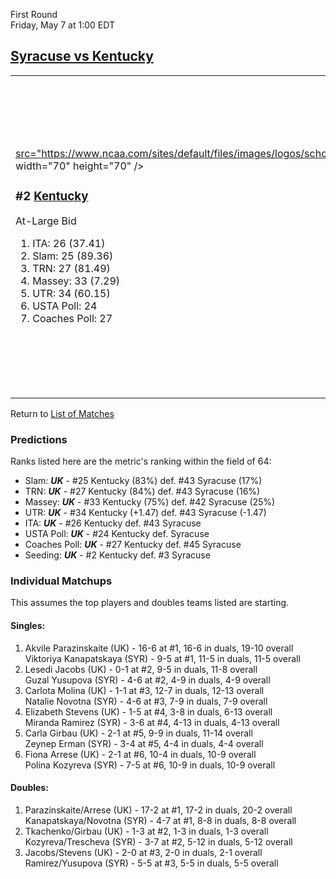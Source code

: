First Round  
Friday, May 7 at 1:00 EDT
## [Syracuse vs Kentucky](https://www.ncaa.com/game/5833649) 

<table><tr><td>  

<a href="../index.md"><img style="background-color: #000">src="https://www.ncaa.com/sites/default/files/images/logos/schools/k/kentucky.70.png" width="70" height="70" /></a>  

<h3>#2 <a href="../index.md">Kentucky</a></h3>  

At-Large Bid  

<ol>  
<li>ITA: 26 (37.41)</li>  
<li>Slam: 25 (89.36)</li>  
<li>TRN: 27 (81.49)</li>  
<li>Massey: 33 (7.29)</li>  
<li>UTR: 34 (60.15)</li>  
<li>USTA Poll: 24</li>  
<li>Coaches Poll: 27</li>  
</ol>  

</td><td>  

<a href="../index.md"><img src="https://www.ncaa.com/sites/default/files/images/logos/schools/s/syracuse.70.png" width="70" height="70" /></a>  

<h3>#3 <a href="../index.md">Syracuse</a></h3>  

At-Large Bid  

<ol>  
<li>ITA: 43 (15.84)</li>  
<li>Slam: 43 (86.54)</li>  
<li>TRN: 43 (78.55)</li>  
<li>Massey: 42 (6.69)</li>  
<li>UTR: 43 (58.68)</li>  
<li>Coaches Poll: 45</li>  
</ol>  

</td></tr></table>  

Return to [List of Matches](../index.md)  

### Predictions  

Ranks listed here are the metric's ranking within the field of 64:  
- Slam: ***UK*** - #25 Kentucky (83%) def. #43 Syracuse (17%)  
- TRN: ***UK*** - #27 Kentucky (84%) def. #43 Syracuse (16%)  
- Massey: ***UK*** - #33 Kentucky (75%) def. #42 Syracuse (25%)  
- UTR: ***UK*** - #34 Kentucky (+1.47) def. #43 Syracuse (-1.47)  
- ITA: ***UK*** - #26 Kentucky def. #43 Syracuse  
- USTA Poll: ***UK*** - #24 Kentucky def. Syracuse  
- Coaches Poll: ***UK*** - #27 Kentucky def. #45 Syracuse  
- Seeding: ***UK*** - #2 Kentucky def. #3 Syracuse  

### Individual Matchups  

This assumes the top players and doubles teams listed are starting.  

#### Singles:  
1. Akvile Parazinskaite (UK) - 16-6 at #1, 16-6 in duals, 19-10 overall  
   Viktoriya Kanapatskaya (SYR) - 9-5 at #1, 11-5 in duals, 11-5 overall
2. Lesedi Jacobs (UK) - 0-1 at #2, 9-5 in duals, 11-8 overall  
   Guzal Yusupova (SYR) - 4-6 at #2, 4-9 in duals, 4-9 overall
3. Carlota Molina (UK) - 1-1 at #3, 12-7 in duals, 12-13 overall  
   Natalie Novotna (SYR) - 4-6 at #3, 7-9 in duals, 7-9 overall
4. Elizabeth Stevens (UK) - 1-5 at #4, 3-8 in duals, 6-13 overall  
   Miranda Ramirez (SYR) - 3-6 at #4, 4-13 in duals, 4-13 overall
5. Carla Girbau (UK) - 2-1 at #5, 9-9 in duals, 11-14 overall  
   Zeynep Erman (SYR) - 3-4 at #5, 4-4 in duals, 4-4 overall
6. Fiona Arrese (UK) - 2-1 at #6, 10-4 in duals, 10-9 overall  
   Polina Kozyreva (SYR) - 7-5 at #6, 10-9 in duals, 10-9 overall

#### Doubles:  
1. Parazinskaite/Arrese (UK) - 17-2 at #1, 17-2 in duals, 20-2 overall  
   Kanapatskaya/Novotna (SYR) - 4-7 at #1, 8-8 in duals, 8-8 overall
2. Tkachenko/Girbau (UK) - 1-3 at #2, 1-3 in duals, 1-3 overall  
   Kozyreva/Trescheva (SYR) - 3-7 at #2, 5-12 in duals, 5-12 overall
3. Jacobs/Stevens (UK) - 2-0 at #3, 2-0 in duals, 2-1 overall  
   Ramirez/Yusupova (SYR) - 5-5 at #3, 5-5 in duals, 5-5 overall